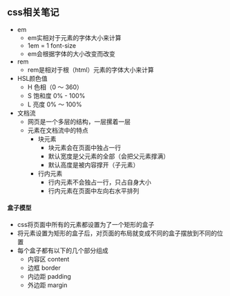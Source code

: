 ## css相关笔记
- em
    - em实相对于元素的字体大小来计算
    - 1em = 1 font-size
    - em会根据字体的大小改变而改变
- rem 
    - rem是相对于根（html）元素的字体大小来计算
- HSL颜色值
    - H 色相（0 ～ 360） 
    - S 饱和度 0% - 100%
    - L 亮度 0% ～ 100%
- 文档流
    - 网页是一个多层的结构，一层摞着一层
    - 元素在文档流中的特点
        - 块元素
            - 块元素会在页面中独占一行
            - 默认宽度是父元素的全部（会把父元素撑满）
            - 默认高度是被内容撑开（子元素）
        - 行内元素
            - 行内元素不会独占一行，只占自身大小
            - 行内元素在页面中左向右水平排列
#### 盒子模型
- css将页面中所有的元素都设置为了一个矩形的盒子
- 将元素设置为矩形的盒子后，对页面的布局就变成不同的盒子摆放到不同的位置
- 每个盒子都有以下的几个部分组成
    - 内容区 content
    - 边框 border
    - 内边距 padding
    - 外边距 margin
    